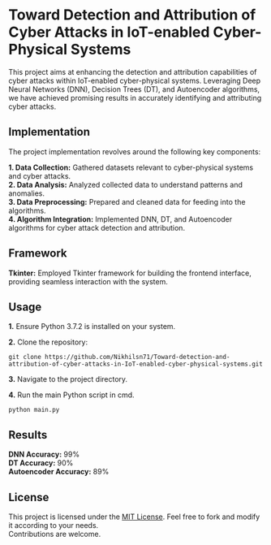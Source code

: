 # Toward Detection and Attribution of Cyber Attacks in IoT-enabled Cyber-Physical Systems

This project aims at enhancing the detection and attribution capabilities of cyber attacks within IoT-enabled cyber-physical systems. Leveraging Deep Neural Networks (DNN), Decision Trees (DT), and Autoencoder algorithms, we have achieved promising results in accurately identifying and attributing cyber attacks.

## Implementation
The project implementation revolves around the following key components:

**1. Data Collection:** Gathered datasets relevant to cyber-physical systems and cyber attacks.  <br>
**2. Data Analysis:** Analyzed collected data to understand patterns and anomalies.  <br>
**3. Data Preprocessing:** Prepared and cleaned data for feeding into the algorithms.  <br>
**4. Algorithm Integration:** Implemented DNN, DT, and Autoencoder algorithms for cyber attack detection and attribution.  <br>

## Framework
****Tkinter:**** Employed Tkinter framework for building the frontend interface, providing seamless interaction with the system.

## Usage

**1.** Ensure Python 3.7.2 is installed on your system.

**2.** Clone the repository:
~~~
git clone https://github.com/Nikhilsn71/Toward-detection-and-attribution-of-cyber-attacks-in-IoT-enabled-cyber-physical-systems.git
~~~

**3.** Navigate to the project directory.

**4.** Run the main Python script in cmd.
~~~
python main.py
~~~

## Results
****DNN Accuracy:**** 99%  <br>
****DT Accuracy:**** 90%  <br>
****Autoencoder Accuracy:**** 89%  <br>

## License
This project is licensed under the [MIT License](https://github.com/Nikhilsn71/Toward-detection-and-attribution-of-cyber-attacks-in-iot-enabled-cyber-physical-systems/blob/main/LICENSE). Feel free to fork and modify it according to your needs.  <br>
Contributions are welcome.
